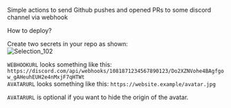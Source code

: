 Simple actions to send Github pushes and opened PRs to some discord channel via webhook

How to deploy?

Create two secrets in your repo as shown:  
![Selection_102](https://github.com/user-attachments/assets/9848aad0-0a42-4588-a14b-35b244368c90)

`WEBHOOKURL` looks something like this: `https://discord.com/api/webhooks/1081871234567890123/Do2XZNVohe4BAgfgow_gAHeuhEUH2e4nMxjF7qHTWt`  
`AVATARURL` looks something like this: `https://website.example/avatar.jpg`  

`AVATARURL` is optional if you want to hide the origin of the avatar.
